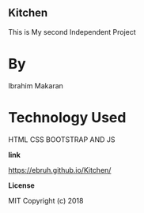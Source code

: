## Kitchen


This is My second Independent Project


# By


Ibrahim Makaran


# Technology Used


HTML CSS BOOTSTRAP AND JS


**link**


https://ebruh.github.io/Kitchen/

**License**


MIT Copyright (c) 2018
